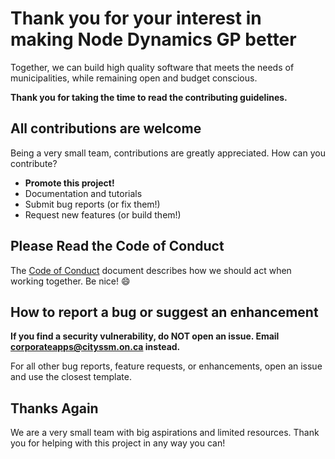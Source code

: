 # Thank you for your interest in making Node Dynamics GP better

Together, we can build high quality software that meets the needs of municipalities,
while remaining open and budget conscious.

**Thank you for taking the time to read the contributing guidelines.**

## All contributions are welcome

Being a very small team, contributions are greatly appreciated. How can you contribute?

- **Promote this project!**
- Documentation and tutorials
- Submit bug reports (or fix them!)
- Request new features (or build them!)

## Please Read the Code of Conduct

The [Code of Conduct](CODE_OF_CONDUCT.md) document describes how we should act when working together.
Be nice! :smile:

## How to report a bug or suggest an enhancement

**If you find a security vulnerability, do NOT open an issue. Email
<corporateapps@cityssm.on.ca> instead.**

For all other bug reports, feature requests, or enhancements,
open an issue and use the closest template.

## Thanks Again

We are a very small team with big aspirations and limited resources.
Thank you for helping with this project in any way you can!
